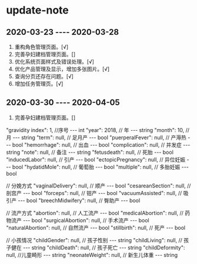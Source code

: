 # update-note

## 2020-03-23 ---- 2020-03-28

1. 重构角色管理页面。[√]
2. 完善孕妇建档管理页面。[]
3. 优化系统页面样式及错误处理。[√]
4. 优化产品管理及显示，增加多张图片。[√]
5. 查询分页还存在问题。[√]
6. 增加任务管理页。[√]

## 2020-03-30 ---- 2020-04-05

1. 完善孕妇建档管理页面。[]


"gravidity index": 1, //序号 --- int
"year": 2018, // 年 --- string
"month": 10, // 月 --- string
"term": null, // 足月产 --- bool
"puerperalFever": null, // 产溽热 --- bool
"hemorrhage": null, // 出血 --- bool
"complication": null,   // 并发症 --- string
"note": null,   // 备注 --- string
"fetusdeath": null, //  死胎 --- bool
"inducedLabor": null,   // 引产 --- bool
"ectopicPregnancy": null,   // 异位妊娠 --- bool
"hydatidMole": null,    // 葡萄胎 --- bool
"multiple": null,   // 多胎妊娠 --- bool

// 分娩方式
"vaginalDelivery": null, // 顺产 --- bool
"cesareanSection": null, // 剖宫产 --- bool
"forceps": null,    // 钳产 --- bool
"vacuumAssisted": null, // 吸引产 --- bool
"breechMidwifery": null,    // 臀助产 --- bool

// 流产方式
"abortion": null,   // 人工流产 --- bool
"medicalAbortion": null,    // 药物流产 --- bool
"surgicalAbortion": null,   // 手术流产 --- bool
"naturalAbortion": null,    // 自然流产 --- bool
"stillbirth": null, // 死产 --- bool

// 小孩情况
"childGender": null,    // 孩子性别 --- string
"childLiving": null,    // 孩子健在 --- string
"childDeath": null, // 孩子死亡 --- string
"childDeformity": null, //儿童畸形 --- string
"neonateWeight": null,  // 新生儿体重 --- string

